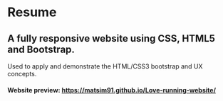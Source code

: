# Resume
## A fully responsive website using CSS, HTML5 and Bootstrap.
 Used to apply and demonstrate the HTML/CSS3 bootstrap and UX concepts.
 #### Website preview: https://matsim91.github.io/Love-running-website/
